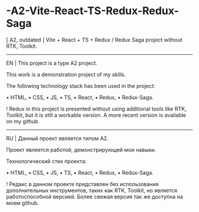 # -A2-Vite-React-TS-Redux-Redux-Saga
[ A2, outdated ] Vite + React + TS + Redux / Redux Saga project without RTK, Toolkit.

_______________________________________________________________

EN | This project is a type A2 project.

This work is a demonstration project of my skills.

The following technology stack has been used in the project: 

• HTML,
• CSS,
• JS,
• TS,
• React,
• Redux,
• Redux-Saga.

! Redux in this project is presented without using additional tools like RTK, Toolkit, but it is still a workable version.
  A more recent version is available on my github

_______________________________________________________________

RU | Данный проект является типом А2.

Проект является работой, демонстрирующей мои навыки.

Технологический стек проекта:

• HTML,
• CSS,
• JS,
• TS,
• React,
• Redux,
• Redux-Saga.

! Редакс в данном проекте представлен без использования дополнительных инструментов, таких как RTK, Toolkit, но является работоспособной версией.
  Более свежая версия так же доступна на моем github.
